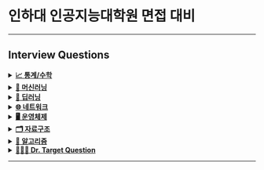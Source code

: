 # 인하대 인공지능대학원 면접 대비
---


## Interview Questions

<details>
<summary><a href="./answers/1-statistics-math.md"><strong>📈 통계/수학</strong></a></summary>
  
- 선형대수에서 선형과 비선형에 대해 설명해주세요.
```python
  선형(Linear)이란 집합 A의 원소들에 대하여 각각 선형결합의 형태로 나타낼 수 있는 것
  즉, 집합 A의 원소 x1, x2, x3, ... xn에 대하여 각각 상수 a1, a2, a3, ..., an을 곱하여 더한 a1x1 + a2x2 + ... + anxn이 집합 A에 속하는 경우를 말함

  1차함수와 벡터 등은 선형을 나타내는 선형함수
  반대로, 2차 이상의 함수, 삼각 함수 등은 비선형함수
```

- 선형 독립과 선형 종속에 대해서 설명하세요.
```python
  <선형 독립>
  - 벡터 방정식이 trivial solution(자명해)만 갖고 있는 경우 (모든 가중치가 0인경우)
  - trivial solution만 있으면 linearly independent
  - trivial solution만 존재한다는 의미는 free variable이 없다는 의미
  - 이 경우 행렬의 Rank는 column의 수와 같아져서 Rank=𝑛

  <선형 종속>
  - 벡터 방정식 c1v1+...+cpvp = 0이면 가중치 c1,...cp 중 하나라도 nonzero 
  - nontrivial solution이면 free variable이 있다는 의미
  - 이 경우 행렬의 Rank는 column 수보다 작아져서 Rank<𝑛
```

- 고유값(eigen value)와 고유벡터(eigen vector)이 무엇이고 왜 중요한지 설명해주세요.
```python
  행렬 A의 고유벡터는, 행렬 A에 의해 변환되었을 때 방향이 변하지 않고 단지 크기만 변하는 벡터를 말한다
  Av=λv에서 v (영벡터 아니어야 함)
  고유값은 λ (고유벡터 v가 변환될 때 그 크기가 얼마나 변하는지...)
```
- 샘플링(Sampling)과 리샘플링(Resampling)이 무엇이고 리샘플링의 장점을 말씀해주세요.
```python
  샘플링은 전체 모집단에서 데이터를 추출하는 거,특히나 모집단을 대표할 수 있도록 신중하게 선택되어야 함
  리샘플링은 기존의 샘플 데이터에서 새로운 샘플을 반복적으로 추출하여 통계적 분석을 수행하는 방식
  리샘플링에는 다음과 같은 방법이 있다
  - 교차 검증 (Cross Validation) : 모델의 성능 평가를 위해 데이터를 여러 번 분할하여 훈련과 테스트를 반복! 과적합 방지, 모델의 일반화 성능 평가
```
- 확률 모형과 확률 변수는 무엇인가요?
```python
  확률은 불확실성을 표현하는 수단, 이러한 불확실성을 확률로써 개량화하기 위해 확률함수로써 수학적으로 만든 모형이 확률 모형이다
  이는 어떤 실험이나 현상에서 가능한 모든 결과와 그 결과가 발생할 확률을 설명한다.
  확률 모형은 표본 공간, 확률 분포라는 두 가지 구성 요소로 이루어졌다!

  확률 변수는 확률 모형에서 정의된 함수
  쉽게 말하면 확률로 표현하기 위한 event를 정의하는 것
  어떤 것을 확률로 표현할 것인지에 대해 다양하게 정의가 가능하여 <변수>라는 용어를 사용한다
  (이산과 연속 확률 변수로 나뉨)
```
- 누적 분포 함수와 확률 밀도 함수는 무엇인가요? 수식과 함께 표현해주세요.
```python
  확률 밀도 함수는 연속 확률 변수의 분포를 설명하는 함수로, 특정 값에서의 확률 밀도를 나타낸다.
  누적 분포 함수는 확률 변수가 특정 값 이하일 확률을 타나내는 함수, 확률 밀도 함수를 적분하여 구할 수 있다
```
- 조건부 확률은 무엇인가요?
```python
   조건부 확률은 어떤 사건 A가 이미 일어난 상황에서 다른 사건 B가 일어날 확률을 의미한다
   즉 사건 B가 사건 A에 의해 영향을 받을 때의 확률을 계산할 것
```
- 공분산과 상관계수는 무엇일까요? 수식과 함께 표현해주세요.
```python
   공분산(Covariance)는 두 확률 변수 사이의 관계를 측정하는 지표로, 두 변수가 함께 어떻게 변하는지를 나타낸다
   즉 한 변수가 증가할 때 다른 변수가 증가하거나 감소하는 경향을 평가한다
   Cov(X,Y)=E[(X−E(X))(Y−E(Y))]

   상관계수는 공분산을 정규화하여 두 확률 변수 사이의 선형 관계를 1과 -1 사이의 값으로 표현한다
   상관계수는 공분산과 달리 단위에 의존하지 않기 때문에 비교적 직관적으로 두 변수의 관계 강도를 파악할 수 있다!
```
- 신뢰 구간의 정의는 무엇인가요?
```python
  신뢰구간은 모집단의 모수를 포함할 것으로 예상되는 값의 범위를 특정 신뢰 수준 하에 제시한 것이다
  즉 표본 데이터를 이용해 계산한 추정치가 모집단의 실제 값(모수)를 포함할 확률이 높은 구간을 의미한다
  보통 신뢰 수준과 함께 나타나며, 신뢰 수준은 이 구간이 모집단의 실제 모수를 포함할 확률을 의미한다.
```
- p-value를 모르는 사람에게 설명한다면 어떻게 설명하실 건가요?
```python
  신뢰구간은 모집단의 모수를 포함할 것으로 예상되는 값의 범위를 특정 신뢰 수준 하에 제시한 것이다
  즉 표본 데이터를 이용해 계산한 추정치가 모집단의 실제 값(모수)를 포함할 확률이 높은 구간을 의미한다
```
- R square의 의미는 무엇인가요?
```python
  R², 또는 결정계수(R-Squared)는 회귀 분석에서 사용되는 통계량으로,
  독립 변수가 종속 변수의 변동을 얼마나 잘 설명하는지를 나타낸다.
  즉, R²는 회귀 모델이 데이터를 얼마나 잘 설명하는지를 평가하는 지표이다.
```
- 평균(mean)과 중앙값(median)중에 어떤 케이스에서 뭐를 써야할까요?
```python
   평균은 데이터가 고르게 분포되어 있고 이상치가 없을 때 더 신뢰할 수 있다.
   하지만 이상치가 있으면 평균이 그 값에 의해 크게 영향을 받아 데이터의 중심을 제대로 반영하지 못할 수 있다.
   중앙값은 이상치나 비대칭 분포가 있는 경우 더 적절하다. 극단적인 값이 있더라도 중앙값은 그 영향을 받지 않기 때문에 데이터의 중심을 더 잘 나타낸다.
```
- 중심극한정리는 왜 유용한걸까요?
```python
   중심극한정리는 확률론에서 매우 중요한 개념으로, 표본 크기가 충분히 크면 어떤 분포를 따르는 모집단에서 표본을 추출하더라도,
   표본 평균의 분포가 정규분포에 가까워진다는 것을 의미한다!
   다시 말해, 모집단의 분포 형태에 관계없이 표본 평균의 분포는 표본 크기가 커질수록 점점 정규분포를 따르게 된다.
   중심극한정리는 다양한 형태의 모집단에서 표본을 추출해도, 표본 평균이 정규분포를 따르게 만들어 준다.
   이로 인해 모집단의 분포를 알지 못해도 표본 평균의 분포를 예측할 수 있습니다.
```
- 엔트로피(entropy)에 대해 설명해주세요. 가능하면 Information Gain도요.
```python
   엔트로피는 정보 이론에서 사용되는 개념으로, 불확실성 또는 혼란의 정도를 측정하는 지표이다.
   주로 확률 분포의 다양성을 측정하거나, 데이터의 예측 가능성을 평가하는데 사용된다.
   쉽게 말하면 데이터의 무질서도를 측정, 값이 높을 수록 불확실성이 커진다!

  정보 이득 (Information gain)
  정보이득은 결정 트리와 같은 알고리즘에서 특정 속성을 사용해 데이터 집합을 분할할 때, 엔트로피가 얼마나 감소하는지를 측정하는 지표이다
  즉 특정 속성을 기준으로 데이터를 나눴을 때 데이터의 불확실성이 얼마나 줄어드는지 나타낸다!
```
- 어떨 때 모수적 방법론을 쓸 수 있고, 어떨 때 비모수적 방법론을 쓸 수 있나요?
```python
   모수적 방법론은 모집단의 분포에 대해 특정한 가정을 하고 데이터를 분석하는 기법
   예를 들어 데이터가 정규분포를 따르는 것으로 가정하고 통계적 분석을 수행하는 경우가 대표적
   모수적 방법론은 데이터의 분포가 알려져 있을 때/ 표본 크기가 충분히 클 때/모집단의 분포에 대한 강한 가정이 성립할 때/ 등에서 사용

   비모수적 방법론은 데이터의 분포에 대한 가정이 필요하지 않은 분석 방법이다
   이 방법은 데이터가 특정한 분포를 따르지 않거나, 분포를 알 수 없을 때 유용하다
```
- “likelihood”와 “probability”의 차이는 무엇일까요?
```python
   확률(probability)은 주어진 모수에 대해 데이터가 발생할 확률
   가능도(Likellihood)는 주어진 데이터에 대해 모수가 그 데이터를 얼마나 잘 설명하는지를 평가
   예를 들어서 동전을 여러 번 던져 7번 중 5번 앞면이 나왔다고 가정하면
   확률은 5/7
   가능도는 특정한 모수 p가 주어졌을 때, 관측된 데이터 "7번 중 5번 앞면이 나옴"을 얼마나 잘 설명하는지를 평가
   L(p|X=5)
```
- 통계에서 사용되는 bootstrap의 의미는 무엇인가요.
```python
   부트스트랩은 통계적 추정의 신뢰성을 평가하기 위해 사용되는 비모수적 방법론
   특히 모집단의 분포에 대한 강한 가정을 하지 않고, 표본 데이터만을 사용해 모집단의 특성을 추정할 수 있는 강력한 기법이다.
   부트스트랩은 주어진 표본 데이터로부터 반복적으로 새로운 표본을 생성하여, 통계적 추정값(예: 평균, 분산, 신뢰구간 등)의 분포를 추정하는 방법이다.
```
- 모수가 매우 적은 (수십개 이하) 케이스의 경우 어떤 방식으로 예측 모델을 수립할 수 있을까요?
```python
   1. 간단한 모델 사용 : 선형 회귀, 로지스틱 회귀, k-최근접 이웃(KNN), 의사결정트리와 같은 단순한 모델을 사용하는 것이 좋습니다.
   2. 규제(Regularization) 기법 사용: 과적합을 방지하기 위해 L1, L2 규제 방법을 적용하여 모델의 복잡성을 줄일 수 있다
   3. 데이터 증강 : 데이터를 오히려 인위적으로 늘린다
```
- 검정력(statistical power)은 무엇일까요?
```python
   어떤 통계적 검정이 실제로 대립가설이 참일 때 이를 올바르게 검출할 확률을 의미한다.
   쉽게 말해, 검정력은 참인 효과를 감지할 수 있는 능력을 나타낸다.
   검정력의 의미: 검정력이 높을수록, 실제로 효과나 차이가 존재할 때 이를 발견할 가능성이 커진다.
```
- missing value가 있을 경우 채워야 할까요? 그 이유는 무엇인가요?
```python
   결측치가 있는 데이터를 그대로 사용하면 통계 분석, 머신러닝 모델링에서 왜곡된 결과를 초래할 수 있다
   특히 일부 알고리즘은 결측치를 허용하지 않기 때문에 데이터 전체가 무효화될 수 있다.
   결측치를 적절히 채우면 모델의 성능을 높일 수 있다. 결측치로 인해 모델이 학습할 수 있는 정보가 제한되거나, 예측의 정확도가 떨어질 수 있기 때문이다.
```
- 아웃라이어의 판단하는 기준은 무엇인가요?
```python
   아웃라이어는 데이터에서 다른 데이터 포인트와 비교해 극단적으로 벗어난 값을 의미한다.
   통계적 기준으로는 사분위 범위(IQR)에서 Q1-3*IQR보다 작거나, Q3+3*IQR보다 크면 보통 outlier라고 칭한다
   또는 데이터가 정규분포를 따른다고 가정할 떄, 평균에서 k개의 표준편차 이상 떨어진 값을 아웃라이어로 간주한다
```
- 필요한 표본의 크기를 어떻게 계산합니까?
```python
   표본 크기를 계산하는 방법은 연구의 종류에 따라 다르다
   평균의 차이를 비교할 때 : t 검정
   비율의 차이를 비교할 떄 : z 검정
   
```
- Bias를 통제하는 방법은 무엇입니까?
```python
   연구 설계 단계에서 Bias 통제 : 무작위 할당 (Randomization) - 실험군과 대조군에 참여자를 무작위로 배정해 그룹 간 차이 최소화, 무작위화는 선택 편향(Selection Bias)를 줄임
   데이터 수집 단계에서 Bias 통제 : 표준화된 측정 방법(Standardized Measurement) - 모든 데이터를 일관된 방식으로 수집해 측정 편향 (Measurement Bias)을 줄인다
   데이터 분석 단계에서의 Bias 통제 : 혼란 변수 (Confounding Variable) 통제 - 혼란 변수가 연구 결과에 영향을 미치지 않도록 다변량 분석, 공변량 분석을 사용해 통제
   
```
- 로그 함수는 어떤 경우 유용합니까? 사례를 들어 설명해주세요.
```python
   데이터가 크기 차이가 클 때나 지수적 증가가 있는 경우 유용하다.
   예를 들어서 금융 데이터를 분석할 때
   금융 분야에서는 기업의 매출, 시장 규모, 자산 등 다양한 변수가 매우 큰 범위를 가질 수 있다. 어떤 회사의 매출은 수백만 달러일 수 있지만, 또 다른 회사의 매출은 수십억 달러에 이를 수 있다
   로그 변환을 통해 이런 큰 차이를 줄이면 데이터가 더 균형 있게 분포되면, 분석하기 쉬워진다
   예를 들어 히스토그램을 그릴 때 로그 변환을 적용하면 극단적인 값들로 인해 왜곡되지 않은 분포를 볼 수 있다!
```
- 베르누이 분포 / 가우시안 정규 분포  / 카이제곱 분포 / 에 대해 설명해주세요.
```python
  베르누이 분포는 두 가지 결과(성공 혹은 실패)만 가능한 이산 확률 분포이다. 각각의 결과가 발생할 확률을 기반으로 한다. 베르누이 분포의 확률 변수 X는 1과 0만을 가질 수 있다
  가우시안 정규 분포는 연속 확률 변수로, 데이터가 평균값을 중심으로 종 모양의 대칭적인 분포를 따른느 경우를 설명한다. 이는 많은 자연현상에서 나타나는 일반적인 분포이다
  카이 제곱 분포는 연속 확률 분포로, 독립적인 표준 정규 분포 변수의 제곱의 합으로 정의된다. 카이제곱 분포는 자유도에 따라 모양이 달라진다.
```

</details>

<details>
<summary><a href="./answers/2-machine-learning.md"><strong>🤖 머신러닝</strong></a></summary>

- 알고 있는 metric에 대해 설명해주세요. (ex. RMSE, MAE, recall, precision ...)
```python
   RMSE는 회귀 모델의 성능을 측정하는 데 사용된다. 예측 값과 실제 값의 차이를 제곱한 평균의 제곱근을 계산한다.
   MAE는 예측 값과 실제 값의 차이의 절대값 평균을 계산한다. 회귀 모델의 성능을 측정하는 또 다른 지표이다.
   Precision은 모델이 True Positive로 예측한 것 중 실제로 True인 비율을 의미한다. 특히 양성 클래스에 대한 정확도를 측정하는 데 유용하다. TP / (TP+FP)
   Recall은 실제로 True인 것 중에서 모델이 True로 예측한 비율을 의미한다. TP / (TP + FN)
   F1 Score는 Precision과 Recall 사이의 균형을 평가하는 지표이다. precision과 recall의 조화 평균을 계산한다. F1 score = 2 * { (Precision X Recall) / (Precision + Recall) }
   R-squared(결정계수)는 회귀 분석에서 모델이 데이터를 얼마나 잘 설명하는지를 나타내는 지표이다. 0에서 1 사이의 값을 가지며, 1에 가까울수록 모델이 데이터를 잘 설명하는 것을 의미한다. 
```
- 정규화를 왜 해야할까요? 정규화의 방법은 무엇이 있나요? (🥲 내 논문 주제...)
```python
   머신러닝 알고리즘(특히 경사 하강법 기반 알고리즘)은 특성(feature) 값의 범위가 매우 다르면 학습이 제대로 이뤄지지 않을 수 있다.
   예를 들어 하나의 특성의 값이 0~1 사이인데, 다른 특성의 값이 0~10000 사이라면 큰 범위를 가진 특성이 모델 학습에 더 큰 영향을 미치게 되어 잘못된 가중치를 학습할 가능성이 있다.
   특히 경사 하강법 기반 알고리즘의 경우 정규화를 하면 학습 속도가 빨라지도 알고리즘이 더 잘 수렴하게 된다.
   정규화된 데이터는 최적의 해를 찾는 과정에서 균형 잡힌 경로로 수렴하도록 도와준다.
   심지어 일부 알고리즘은 특성의 크기 차이로 인해 성능이 저하될 수 있다. 정규화를 하면 이러한 문제를 방지하여 모델 성능이 향상될 수 있다.

   정규화 방법
   Min-Max 정규화 : 데이터를 (대체로) 0~1로 변환하는 방법. 최소값을 0, 최대값을 1로 변환하며, 나머지 값은 비례적으로 조정한다.
   Z-Score 정규화 : 데이터를 평균 0, 표준편차 1로 변환하는 방법. 데이터가 정규 분포를 따를 때 효과적!
   Robust 정규화 : median과 사분위 범위 (IQR)를 사용하여 정규화하는 방법이다. 이상치에 덜 민감하다.
```
- Local Minima와 Global Minimum에 대해 설명해주세요.
```python
   Global Minimum은 전역 최소값. 함수의 모든 가능한 값 중 가장 낮은 값, 최적화 문제에서 우리가 궁극적으로 찾고자 하는 지점!
   Local Minima는 특정 영역 내에서 가장 낮은 함수 값을 가지는 지점을 의미, but 다른 영역에 더 낮은 값이 존재할 수도 있다!
```
- 차원의 저주에 대해 설명해주세요.
```python
   차원의 저주는 고차원 공간에서 발생하는 여러 가지 문제를 의미한다. 데이터 분석 및 머신러닝에서 데이터의 차원이 증가할수록 발생하는 현상으로, 학습 및 일반화 성능에 부정적인 영향을 미칠 수 있다.
   쉽게 정리하자면 변수가 늘어남에따라 차원이 커지면서 분석을 위한 최소한의 필요 데이터 건수가 늘어나면서 예측이 불안정해지는 문
   차원의 저주가 발생하는 이유
   1. 데이터의 희소성 (Sparsity) : 차원이 증가할수록 데이터 포인트들이 서로 멀리 떨어져 분포하게 된다
   2. 거리 측정의 신뢰도 감소 : 머신러닝의 여러 알고리즘 (특히 K-최근접, K-means)은 거리 측정을 기반으로 동작한다. 그러나 차원이 높아지면 데이터 포인트들 간의 거리가 점점 비슷해져서 유사성 측정이 어렵다
   3. 데이터 필요량의 증가 : 차원이 증가할수록 고차원 공간을 대표하기 위해 필요한 데이터의 양이 기하급수적으로 증가한다
   4. 모델의 복잡도 증가 : 차원이 증가하면 모델의 복잡도가 증가하여 과적합(overfitting)의 위험이 커진다
```
- dimension reduction기법으로 보통 어떤 것들이 있나요?
```python
   차원 축소 기법은 고차원 데이터의 차원을 줄여 데이터 분석을 용이하게 하고, 계산 효율성을 높이는 데 사용된다.
   데이터의 특성 (feature) 수를 줄임으로써 과적합을 방지하고, 해석 가능성을 높이며, 계산 비용을 줄일 수 있다.

   ⭐️ PCA (주성분 분석) : 데이터의 분산을 최대한 보존하는 방향으로 새로운 축을 생성하여 고차원 데이터를 저차원으로 변환하는 선형 차원 축소 기법
      - 데이터의 공분산 구조를 분석하여 주성분을 생성한다
      - 첫 번째 주성분은 데이터의 분산이 가장 큰 방향을 나타내며, 그 다음 주성분은 직교하는 방향에서 두 번째로 큰 분산을 나타낸다
      - https://m.blog.naver.com/angryking/222480031842 여기 참고하면 단 번에 이해 가능!
   
```
- PCA는 차원 축소 기법이면서, 데이터 압축 기법이기도 하고, 노이즈 제거기법이기도 합니다. 왜 그런지 설명해주실 수 있나요?
```python
   차원 축소 기법은 위에서 설명
   PCA는 고차원 데이터를 적은 수의 차원으로 압축하면서도 대부분의 중요한 정보를 보존하기에 데이터 압축 기법이라고도 한다
   PCA는 결국 데이터를 분산이 큰 방향으로 투영하기 때문에, 노이즈와 같은 작은 변동을 무시하는 효과가 있다!
```
- LSA, LDA, SVD 등의 약자들이 어떤 뜻이고 서로 어떤 관계를 가지는지 설명할 수 있나요?
```python
   LSA (Latent Semantic Analysis) : 잠재 의미 분석, LSA는 문서와 단어 사이의 관계를 분석하여 텍스트 데이터를 저차원 의미 공간에 매핑하는 기법, 이 과정으로 문서와 단어간의 잠재적 의미 구조 발견
   주로 SVD를 사용하여 문서-단어 행렬을 분해하고 차원을 축소
   LDA (Latent Dirichlet Allocation) : 텍스트 코퍼스 내의 문서들이 잠재적인 주제들의 혼합으로 구성되어 있다고 가정하는 주제 모델링 기법이다. 문서 내의 단어 분포를 기반으로 주제를 추론하고,
   문서들이 어떤 주제들로 구성되어 있는지를 학습한다. 확률적 모델을 사용하여 문서와 단어의 주제 분포를 추정한다.
   SVD (Singular Value Decomposition) : 특이값 분해, 행렬을 세 개의 행렬로 분해하는 선형대수적 기법. 주어진 행렬을 U(왼쪽 특이벡터), Σ(특이값 대각 행렬), V^T(오른쪽 특이벡터)의 곱으로 분해한다!
```
- Markov Chain을 고등학생에게 설명하려면 어떤 방식이 제일 좋을까요?
```python
   일상적인 예시로 시작해서 개념을 단계별로 확장하는 것이 좋다.
   예를 들어, 오늘이 맑음이면 내일도 맑음일 가능성이 높지만, 비가 올 가능성도 있다. 날씨는 현재 상태에 따라 다음 상태가 결정되지만, 그 이전 날들의 날씨는 고려하지 않는다고 가정해 볼 수 있다.
   여기서 중요한 점은 현재 상태만으로 다음 상태가 결정된다는 것이며, 이를 Markov Preperty(마르코프 성질)라고 한다.
   이렇게 상태(state)가 현재 상황에만 의존해서 바뀌는 과정을 바로 Markov Chain이라고 한다!
```
- 텍스트 더미에서 주제를 추출해야 합니다. 어떤 방식으로 접근해 나가시겠나요?
- SVM은 왜 반대로 차원을 확장시키는 방식으로 동작할까요? SVM은 왜 좋을까요?
- 다른 좋은 머신 러닝 대비, 오래된 기법인 나이브 베이즈(naive bayes)의 장점을 옹호해보세요.
- 회귀 / 분류시 알맞은 metric은 무엇일까?
- Association Rule의 Support, Confidence, Lift에 대해 설명해주세요.
- 최적화 기법중 Newton’s Method와 Gradient Descent 방법에 대해 알고 있나요?
- 머신러닝(machine)적 접근방법과 통계(statistics)적 접근방법의 둘간에 차이에 대한 견해가 있나요?
- 인공신경망(deep learning이전의 전통적인)이 가지는 일반적인 문제점은 무엇일까요?
- 지금 나오고 있는 deep learning 계열의 혁신의 근간은 무엇이라고 생각하시나요?
- ROC 커브에 대해 설명해주실 수 있으신가요?
- 여러분이 서버를 100대 가지고 있습니다. 이때 인공신경망보다 Random Forest를 써야하는 이유는 뭘까요?
- K-means의 대표적 의미론적 단점은 무엇인가요? (계산량 많다는것 말고)
- L1, L2 정규화에 대해 설명해주세요.
- Cross Validation은 무엇이고 어떻게 해야하나요?
- XGBoost을 아시나요? 왜 이 모델이 캐글에서 유명할까요?
- 앙상블 방법엔 어떤 것들이 있나요?
- feature vector란 무엇일까요?
- 좋은 모델의 정의는 무엇일까요?
- 50개의 작은 의사결정 나무는 큰 의사결정 나무보다 괜찮을까요? 왜 그렇게 생각하나요?
- 스팸 필터에 로지스틱 리그레션을 많이 사용하는 이유는 무엇일까요?
- OLS(ordinary least squre) regression의 공식은 무엇인가요?

</details>

<details>
<summary><a href="./answers/3-deep-learning.md"><strong>🧠 딥러닝</strong></a></summary>

- 딥러닝은 무엇인가요? 딥러닝과 머신러닝의 차이는?
```python
 딥러닝은 인공지능과 머신러닝의 하위 분야로, 인공 신경망을 기반으로 데이터에서 패턴을 학습하는 방식이 딥러닝이다
 특히 딥러닝은 신경망의 여러 계층을 쌓아올려 복잡한 패턴을 학습하는 데 초점을 맞추고 있다
 '딥'이라는 용어는 신경망의 계층의 깊다는 의미에서 비롯된 것으로, 각 계층이 서로 다른 수준의 추상화를 통해 데이터의 복잡한 특징을 점진적으로 학습하게 된다

 머신러닝과 딥러닝의 차이점은
 머신러닝은 딥러닝에 비해 비교적 단순한 알고리즘으로 특정한 패턴을 학습하며, 사람이 특징을 직접 추출한다
 딥러닝은 모델이 복잡하고 파라미터 수가 많기 때문에 GPU나 TPU 같은 고성능 연산 자원이 필요하다. 연산 자원과 시간이 많이 소요되지만 최적화된 하드웨어를 사용하면 좋은 성능을 낼 수 있다!
```
- Cost Function과 Activation Function은 무엇인가요?
```python
    비용 함수는 Loss Function이라고도 불린다. 모델이 예측한 값과 실제 값 사이의 차이를 측정하는 함수이다.
    딥러닝 모델이 학습하는 과정에서 이 함수를 최소화하는 것이 목표이다.
    즉 모델이 예측하려는 값이 실제 값에 더 가까워지도록 모델의 가중치와 편향을 조정한다

    활성화 함수는 신경망의 각 뉴런에서 입력을 받아, 다음 층으로 전달할 출력을 결정하는 함수이다
    비선형성을 추가하여 신경망이 복잡한 패턴을 학습할 수 있도록 돕는다
    Activation Function이 신경망에서 중요한 이유는 선형 모델이 아닌 비선형 모델을 형성하여 복잡한 패턴을 학습할 수 있도록 하기 때문이다 
```
- Tensorflow, PyTorch 특징과 차이가 뭘까요?
```python
     
```
- Data Normalization은 무엇이고 왜 필요한가요?
```python
     
```
- 알고있는 Activation Function에 대해 알려주세요. (Sigmoid, ReLU, LeakyReLU, Tanh 등)
```python
     
```
- 오버피팅일 경우 어떻게 대처해야 할까요?
```python
     
```
- 하이퍼 파라미터는 무엇인가요?
```python
     
```

- Weight Initialization 방법에 대해 말해주세요. 그리고 무엇을 많이 사용하나요?
```python
     
```
- 볼츠만 머신은 무엇인가요?
```python
     
```


- TF, PyTorch 등을 사용할 때 디버깅 노하우는?
```python
     
```
- 뉴럴넷의 가장 큰 단점은 무엇인가? 이를 위해 나온 One-Shot Learning은 무엇인가?
- 요즘 Sigmoid 보다 ReLU를 많이 쓰는데 그 이유는?
  - Non-Linearity라는 말의 의미와 그 필요성은?
  - ReLU로 어떻게 곡선 함수를 근사하나?
  - ReLU의 문제점은?
  - Bias는 왜 있는걸까?
- Gradient Descent에 대해서 쉽게 설명한다면?
  - 왜 꼭 Gradient를 써야 할까? 그 그래프에서 가로축과 세로축 각각은 무엇인가? 실제 상황에서는 그 그래프가 어떻게 그려질까?
  - GD 중에 때때로 Loss가 증가하는 이유는?
  - Back Propagation에 대해서 쉽게 설명 한다면?
- Local Minima 문제에도 불구하고 딥러닝이 잘 되는 이유는?
  - GD가 Local Minima 문제를 피하는 방법은?
  - 찾은 해가 Global Minimum인지 아닌지 알 수 있는 방법은?
- Training 세트와 Test 세트를 분리하는 이유는?
  - Validation 세트가 따로 있는 이유는?
  - Test 세트가 오염되었다는 말의 뜻은?
  - Regularization이란 무엇인가?
- Batch Normalization의 효과는?
  - Dropout의 효과는?
  - BN 적용해서 학습 이후 실제 사용시에 주의할 점은? 코드로는?
  - GAN에서 Generator 쪽에도 BN을 적용해도 될까?
- SGD, RMSprop, Adam에 대해서 아는대로 설명한다면?
  - SGD에서 Stochastic의 의미는?
  - 미니배치를 작게 할때의 장단점은?
  - 모멘텀의 수식을 적어 본다면?
- 간단한 MNIST 분류기를 MLP+CPU 버전으로 numpy로 만든다면 몇줄일까?
  - 어느 정도 돌아가는 녀석을 작성하기까지 몇시간 정도 걸릴까?
  - Back Propagation은 몇줄인가?
  - CNN으로 바꾼다면 얼마나 추가될까?
- 간단한 MNIST 분류기를 TF, PyTorch 등으로 작성하는데 몇시간이 필요한가?
  - CNN이 아닌 MLP로 해도 잘 될까?
  - 마지막 레이어 부분에 대해서 설명 한다면?
  - 학습은 BCE loss로 하되 상황을 MSE loss로 보고 싶다면?
- 딥러닝할 때 GPU를 쓰면 좋은 이유는?
  - GPU를 두개 다 쓰고 싶다. 방법은?
  - 학습시 필요한 GPU 메모리는 어떻게 계산하는가?

</details>


<details>
<summary><a href="./answers/5-network.md"><strong>🌐 네트워크</strong></a></summary>

- TCP/IP의 각 계층을 설명해주세요.
- OSI 7계층와 TCP/IP 계층의 차이를 설명해주세요.
- Frame, Packet, Segment, Datagram을 비교해주세요.
- TCP와 UDP의 차이를 설명해주세요.
- TCP와 UDP의 헤더를 비교해주세요.
- TCP의 3-way-handshake와 4-way-handshake를 비교 설명해주세요.
- TCP의 연결 설정 과정(3단계)과 연결 종료 과정(4단계)이 단계가 차이나는 이유가 무엇인가요?
- 만약 Server에서 FIN 플래그를 전송하기 전에 전송한 패킷이 Routing 지연이나 패킷 유실로 인한 재전송 등으로 인해 FIN 패킷보다 늦게 도착하는 상황이 발생하면 어떻게 될까요?
- 초기 Sequence Number인 ISN을 0부터 시작하지 않고 난수를 생성해서 설정하는 이유가 무엇인가요?
- HTTP와 HTTPS에 대해서 설명하고 차이점에 대해 설명해주세요.
- HTTP 요청/응답 헤더의 구조를 설명해주세요.
- HTTP와 HTTPS 동작 과정을 비교해주세요.
- CORS가 무엇인가요?
- HTTP GET과 POST 메서드를 비교/설명해주세요.
- 쿠키(Cookie)와 세션(Session)을 설명해주세요.
- DNS가 무엇인가요?
- REST와 RESTful의 개념을 설명하고 차이를 말해주세요.
- 소켓(Socket)이 무엇인가요? 자신 있는 언어로 간단히 소켓 생성 예시를 보여주세요.
- Socket.io와 WebSocket의 차이를 설명해주세요.
- IPv4와 IPv6 차이를 설명해주세요.
- MAC Address가 무엇인가요?
- 라우터와 스위치, 허브의 차이를 설명해주세요.
- SMTP가 무엇인가요?
- 노트북으로 `www.google.com`에 접속을 했습니다. 요청을 보내고 받기까지의 과정을 자세히 설명해주세요.
- 여러 네트워크 topology에 대해 간단히 소개해주세요.
- subnet mask에 대해서 설명해주세요.
- data encapsulation이 무엇인가요?
- DHCP를 설명해주세요.
- routing protocol을 몇 가지 설명해주세요. (ex. link state, distance vector)
- 이더넷(ethernet)이 무엇인가요?
- client와 server의 차이점을 설명해주세요.
- delay, timing(jitter), throughput 차이를 설명해주세요.

</details>

<details>
<summary><a href="./answers/6-operating-system.md"><strong>🖥️ 운영체제</strong></a></summary>

- 프로세스와 스레드의 차이(Process vs Thread)를 알려주세요.
- 멀티 프로세스 대신 멀티 스레드를 사용하는 이유를 설명해주세요.
- 캐시의 지역성에 대해 설명해주세요.
- Thread-safe에 대해 설명해주세요. (hint: critical section)
- 뮤텍스와 세마포어의 차이를 설명해주세요.
- 스케줄러가 무엇이고, 단기/중기/장기로 나누는 기준에 대해 설명해주세요.
- CPU 스케줄러인 FCFS, SJF, SRTF, Priority Scheduling, RR에 대해 간략히 설명해주세요.
- 동기와 비동기의 차이를 설명해주세요.
- 메모리 관리 전략에는 무엇이 있는지 간략히 설명해주세요.
- 가상 메모리에 대해 설명해주세요.
- 교착상태(데드락, Deadlock)의 개념과 조건을 설명해주세요.
- 사용자 수준 스레드와 커널 수준 스레드의 차이를 설명해주세요.
- 외부 단편화와 내부 단편화에 대해 설명해주세요.
- Context Switching이 무엇인지 설명하고 과정을 나열해주세요.
- Swapping에 대해 설명해주세요.

</details>

<details>
<summary><a href="./answers/7-data-structure.md"><strong>🗂 자료구조</strong></a></summary>

- linked list
  - single linked list
  - double linked list
  - circular linked list
- hash table
- stack
- queue
  - circular queue
- graph

</details>

<details>
<summary><a href="./answers/8-algorithm.md"><strong>🔻 알고리즘</strong></a></summary>

- 시간, 공간 복잡도
- Sort Algorithm
  - Bubble Sort
  ```python
    인접한 두 요소를 비교하여 큰 값을 뒤로 보내는 방식으로 배열을 정렬한다.
    복잡도: O(n^2)
    특징: 구현이 간단하지만 효율성이 떨어져 잘 사용하지 x
  ```
  - Selection Sort
  ```python
     매번 배열에서 가장 작은 요소를 선택해 순서대로 배치한다.
     복잡도: O(n^2)
     특징: 간단하지만 대규모 데이터에서는 비효율적
  ```
  - Insertion Sort
  ```python
     배열의 요소를 하나씩 가져와서 정렬된 부분에 삽입하는 방식으로 정렬
     복잡도: O(n^2)
     특징: 거의 정렬된 배열에서는 효율적이며, 적은 데이터에 적합하다
  ```
  - Merge Sort O(nlogn) 
  ```python
     배열을 반으로 나누어 각각의 재귀적으로 정렬한 후, 병합하여 전체를 정렬
     복잡도: O(nlogn)
     특징: 안정적이며, 큰 데이터셋에 적합. Divide and Conquer 방식의 알고리즘이다
  ```
  - Heap Sort O(nlogn)
  ```python
     힙 자료구조를 이용하여 정렬하는 방식으로, 최대 힙이나 최소 힙을 이용한다
     복잡도: O(nlogn)
     특징: 제자리 정렬이 가능하지만, 안정적이지는 x
  ```
  - Quick Sort O(nlogn)
  ```python
     기준 요소(pivot)을 정해 이를 기준으로 작은 요소는 왼쪽, 큰 요소는 오른쪽으로 분할하여 재귀적으로 정렬한다
     복잡도: 평균은 O(nlogn), 최악 O(n^2)
     특징: 일반적으로 매우 빠르며, Divide and conquer 알고리즘
  ```
  - Counting Sort
  ```python
     값의 범위가 정해진 배열에서 각 값의 빈도를 세어 정렬한다
     1. 각 숫자가 몇 번 등장하는지 세어준다
     2. 등장 횟수를 누적합으로 바꿔준다
     복잡도: O(n+k)
     특징: 특정 범위에서만 사용 가능하며, 메모리 사용량이 크지만 안정적이다.
  ```
- Divide and Conquer
```python
   분할 정복은 작은 단위로 나누어 해결한 뒤, 이를 합쳐서 전체 문제의 해결책을 도출하는 알고리즘 설계 패턴이다. Divide -> Conquer -> Combine
   예시로는 Merge Sort, Quick sort, Binary Search 
```
- Dynamic Programming
```python
   Dynamic programming은 복잡한 문제를 작은 하위 문제로 나누어 해결하고, 이를 저장하여 중복 계산을 줄이는 방식으로 문제를 효율적으로 해결하는 알고리즘 설계 기법이다. 특히 최적화 문제에서 자주 사용된다!
   Optimal Substructure: 문제의 최적 해결책이 그 하위 문제들의 최적 해결책으로부터 만들어질 수 있는 구조를 말한다
   Overlapping Subproblems: 큰 문제를 작은 문제로 나눌 때 동일한 하위 문제가 여러 번 반복해서 등장한다
   Top-down, Bottom-up 방식으로 해결할 수 있다
   피보나치 수열 예시로 수업 때 설명하심!
```
- Greedy Algorithm
```python
   문제를 해결할 때 각 단계에서 가장 최선의 선택을 하는 방식으로 최종 해답을 찾아가는 알고리즘 설계 방법
   그리디 알고리즘은 전체적인 최적해를 보장하지는 않지만, 일부 문제에서는 빠르고 간단하게 최적해를 구할 수 있는 방법을 제공한다
```
- Graph
  - Graph Traversal: BFS
  ```python
   BFS는 시작 노드에서 인접한 노드들을 먼저 방문하고, 그 다음으로 인접 노드들의 인접 노드들을 차례로 탐색하는 방식이다.
   작동 방식:
   1. 탐색을 시작할 노드를 큐에 추가한다
   2. 큐에서 노드를 하나씩 꺼내어 해당 노드와 연결된 인접 노드들을 큐에 추가한다
   3. 큐가 빌 때까지 이 과정을 반복하며, 방문한 노드는 다시 탐색하지 않는다
   최단 경로: BFS는 최단 경로를 보장한다.
   시간 복잡도 : O(V+E)
  ```
  - Graph Traversal: DFS
  ```python
   DFS는 한 노드에서 시작하여 가능한 깊이까지 내려가며 탐색을 진행하고, 더 이상 갈 곳이 없으면 다시 돌아와 다른 경로를 탐색하는 방식이다.
   작동 방식:
   1. 탐색을 시작할 노드를 스택에 추가한다.
   2. 스택에서 노드를 하나씩 꺼내고, 해당 노드의 인접 노드를 다시 스택에 추가하여 깊이 탐색을 진행한다.
   3. 스택이 빌 때까지 이 과정을 반복하며, 방문한 노드는 다시 탐색하지 않는다.
   경로 탐색: DFS는 특정 경로를 탐색하거나, 특정 상태에 도달했을 때의 조건을 검사하는 데 유용하다.
   시간 복잡도 : O(V+E)
   스택을 사용하여 재귀 호출을 진행하여, 최대 깊이만큼 메모리 필요!
  ```
  - Shortest Path
    - Dijkstra
    ```python
      다익스트라 알고리즘은 가중치가 있는 그래프에서 하나의 시작 정점으로부터 다른 모든 정점까지의 최단 경로를 찾는 알고리즘이다.
      1. 초기화
       - 모든 정점에 대해 시작 정점으로부터의 최단 거리를 무한대로 설정. 시작 정점은 거리를 0으로 설정
       - 방문하지 않은 정점들의 집합인 우선순위 큐를 생성한다
      2. 정점 선택
       - 현재 방문하지 않은 정점들 중에서 시작 정점으로부터의 거리가 가장 짧은 정점을 선택한다
      3. 거리 업데이트
       - 선택된 정점의 인접한 이웃 정점들을 확인한다
       - 각 인접 정점에 대해, 시작 정점으로부터 현재 정점을 거쳐서 이웃 정점으로 가는 경로의 거리를 계산한다
       - 계산된 거리가 현재 저장된 시작 정점으로부터 이웃 정점까지의 거리보다 작으면, 해당 거리를 업데이트한다
      4. 방문 완료 처리
       - 선택된 정점을 방문 처리하고 우선순위 큐에서 제거한다
       - 모든 정점을 방문할 때까지 2~4단계를 반복한다!
    ```
    - Floyd-Warshall
    ```python
      Floyd Warshall은 모든 정점 쌍 간의 최단 경로를 찾는 알고리즘으로, 동적 계획법을 사용하여 그래프의 최단 경로 문제를 해결한다.
      이 알고리즘은 특히 음수 가중치를 가진 간선을 포함한 그래프에서도 최단 경로를 찾을 수 있으며, 음수 사이클도 감지할 수 있다.
    ```
    - Bellman-Ford
    ```python
      벨만 포드 알고리즘은 하나의 시작 정점에서 모든 다른 정점까지의 최단 경로를 찾는 알고리즘으로, 특히 음수 가중치 간선이 포함된 그래프에도 최단 경로를 구할 수 있는 특징이 있다.
      벨만 포드 알고리즘은 모든 간선을 최대 V-1번 반복하여 최단 경로를 갱신해 나간다. 이때 V는 정점의 개수이다.
    ```
  - Minimum Spanning Tree
    - Prim
    ```python
      Prim 알고리즘은 최소 신장 트리 (MST)를 찾기 위한 알고리즘으로, 정점 중심 방식으로 트리를 점진적으로 확장해 가며 MST를 구축하는 방식이다.
      MST는 모든 정점을 포함하면서 간선의 가중치 합이 최소가 되는 트리를 의미한다.
      1. 시작 정점 선택 : 임의의 시작 정점을 선택하여 초기 트리를 시작한다
      2. 가장 작은 가중치의 간선 선택 : 트리에 포함된 정점에서 연결된 간선 중 가중치가 가장 작은 간선을 선택한다. 이 간선의 도착 정점을 트리에 추가하여 트리를 확장한다.
      3. 트리의 확장: 현재의 MST에 포함된 정점 집합과 연결된 간선 중에서 가장 작은 가중치를 가진 간선을 선택하여 트리에 추가한다.
      4. 반복: 모든 정점을 포함할 때까지 즉 MST가 완성될 때까지 2~3 단계를 반복한다. 
    ```
    - Kruskal
    ```python
      Kruskal 알고리즘은 그래프에서 최소 신장 트리를 찾기 위한 알고리즘이다. 이 알고리즘은 간선 중심으로 동작하며, 모든 간선을 가중치 순으로 정렬한 후, 사이클을 형성하지 않는 간선을 하나씩 추가하여 MST를 구성하는 방식이다.
      1. 간선 정렬: 그래프의 모든 간선을 가중치의 오름차순으로 정렬한다
      2. 간선 선택 및 사이클 검증 : 가중치가 가장 작은 간선부터 하나씩 선택하여, 사이클이 발생하지 않는 경우에만 MST에 추가한다.
         2-1. 사이클이 발생하는지 확인하기 위해 Union-Find 자료구조를 사용한다.
              - Find 연산 : 두 정점이 같은 집합에 속하는지 확인한다.
              - Union 연산 : 두 정점을 같은 집합으로 병합하여, 동일한 트리로 연결되었음을 표시한다.
      3. 반복: 간선을 추가하여 MST에 포함된 간선의 수가 (정점 수 - 1)이 될 때까지 반복한다.
              - MST는 연결 그래프이므로 간선의 수는 정점 수 - 1이 된다.
    ```
  - Union-find
  ```python
      Union Find는 서로소 집합을 관리하는 자료구조이다. 서로소 집합 자료구소는 여러 개의 집합을 효율적으로 관리하고, 각 원소가 어느 집합에 속하는지 확인하거나, 두 집합을 하나로 합치는 연산을 빠르게 수행할 수 있도록 설계되었다.
      Union-Find 자료구조는 그래프에서의 사이클 검출, 최소 신장 트리 구성(Kruskal 알고리즘) 등 다양한 알고리즘에서 활용된다.
  ```
  - Topological sort 위상정렬
  ```python
     위상정렬은 유향 비순환 그래프 DAG(Directed Acyclic Graph)에서 정점들을 선행 순서에 맞춰 정렬하는 방법이다. DAG는 순환이 없는 방향 그래프로, 위상 정렬은 주로 작업 간의 우선 순위가 있는 작업 스케줄링 등에서 사용된다.
     위상 정렬은 다음과 같은 조건을 만족하는 정렬 방식이다.
     - 정점 u에서 v로 가는 간선이 존재한다면, 정렬 결과에서 u는 항상 v보다 앞에 위치해야 한다
     위상 정렬은 두 가지 방식으로 구현할 수 있다.
     - Kahn's Algorithm (BFS 기반)
     - DFS 기반 방법
  ```
</details>


<details>
<summary><a href="./answers/1-statistics-math.md"><strong> 🧑🏻‍🏫 Dr. Target Question </strong></a></summary>
  
- 선형대수에서 선형과 비선형에 대해 설명해주세요.
```python
  선형(Linear)이란 집합 A의 원소들에 대하여 각각 선형결합의 형태로 나타낼 수 있는 것
  즉, 집합 A의 원소 x1, x2, x3, ... xn에 대하여 각각 상수 a1, a2, a3, ..., an을 곱하여 더한 a1x1 + a2x2 + ... + anxn이 집합 A에 속하는 경우를 말함

  1차함수와 벡터 등은 선형을 나타내는 선형함수
  반대로, 2차 이상의 함수, 삼각 함수 등은 비선형함수
```

- 선형 독립과 선형 종속에 대해서 설명하세요.
```python
  <선형 독립>
  - 벡터 방정식이 trivial solution(자명해)만 갖고 있는 경우 (모든 가중치가 0인경우)
  - trivial solution만 있으면 linearly independent
  - trivial solution만 존재한다는 의미는 free variable이 없다는 의미
  - 이 경우 행렬의 Rank는 column의 수와 같아져서 Rank=𝑛

  <선형 종속>
  - 벡터 방정식 c1v1+...+cpvp = 0이면 가중치 c1,...cp 중 하나라도 nonzero 
  - nontrivial solution이면 free variable이 있다는 의미
  - 이 경우 행렬의 Rank는 column 수보다 작아져서 Rank<𝑛
```

- tree
```python
  트리는 노드로 이루어진 자료구조
  루트 노드는 0개 이상의 자식 노드를 갖고 있다
  그 자식 노드 또한 0개 이상의 자식 노드를 갖고 있고, 이는 반복적으로 정의된다
  노드들과 노드들을 연결하는 간선(edge)로 구성되어 있다
  - 트리에는 사이클이 존재할 수 없다
```

  - binary tree
  ```python
  이진 트리는 각 노드가 최대 두 개의 자식 노드를 갖는 트리이다
  - 왼쪽 자식 노드(left child)와 오른쪽 자식 노드(right child)를 구분하여, 각 노드는 두 개 이하의 자식 노드를 갖는다
  - 이진 트리는 다양한 형태로 활용할 수 있으며, 특정한 성질을 갖는 이진 트리들이 존재한다
  ```
  - full binary tree
  ```python
  포화이진트리는 모든 노드가 정확히 두 개의 자식 노드를 갖거나, 자식이 없는 리프 노드로 구성된 이진 트리이다
  - 모든 리프 노드는 동일한 깊이 또는 레벨에 위치하며, 트리의 모든 노드가 꽉 차 있는 구조이다
  ```
  - complete binary tree
  ```python
   완전 이진 트리는 모든 레벨이 꽉 차 있는 상태로, 마지막 레벨을 제외하고 모든 레벨이 채워져 있다.
   - 마지막 레벨의 경우 노드들은 왼쪽에서 오른쪽 순으로 채워져 있다
   - 힙 자료구조는 일반적으로 완전 이진 트리 구조를 갖고 있다
  ```
  - bst(binary search tree)
  ```python
   이진 탐색 트리는 탐색과 정렬을 위해 사용되는 이진 트리이다. 각 노드는 다음과 같은 조건을 만족한다
   1. 왼쪽 자식 노드의 값은 부모 노드의 값보다 작다
   2. 오른쪽 자식 노드의 값은 부모 노드의 값보다 크다
   3. 이러한 규칙을 통해, 빠르게 값을 검색, 삽입, 삭제할 수 있다
  ```
  - AVL tree
  ```python
    AVL 트리는 스스로 규형을 맞추는 이진 탐색 트리로, 노드 간 균형을 유지하여 효율적인 연산을 보장한다
    - 각 노드의 왼쪽 및 오른쪽 서브트리 높이 차이는 1 이하로 유지된다
    - 만약 노드 삽입이나 삭제로 균형이 깨질 경우, 회전(rotation) 연산을 통해 트리의 균형을 맞춘다
    - AVL 트리는 이진 탐색 트리의 성능을 최적화하여 연산의 시간 복잡도는 O(logn)으로 유지한다
  ```
- heap(binary heap)
```python
 힙은 완전 이진 트리 형태의 자료구조로, 각 노드의 값이 특정 규칙을 만족하는 구조이다. 주로 최댓값 또는 최솟값을 빠르게 추출하기 위해 사용된다
```
  - min heap
  ```python
    최소 힙은 부모 노드의 값이 자식 노드의 값보다 작거나 같은 완전 이진 트리이다
    루트 노드는 트리 전체에서 가장 작은 값을 가지며, 자식 노드 또한 이 규칙을 따른다
    최소 힙은 최솟값을 빠르게 추출하는 데 유용하다
  ```
  - max heap
  ```python
    최대 힙은 부모 노드의 값이 자식 노드의 값보다 크거나 같은 완전 이진 트리이다
    루트 노드는 트리 전체에서 가장 큰 값을 가지며, 자식 노드 또한 이 규칙을 따른다
    최대 힙은 최댓값을 빠르게 추출하는 데 유용하다
  ```
- <b>RedBlack Tree</b> 🌲
```python
    Red-Black Tree는 이진 탐색 트리의 일종으로,
    삽입 및 삭제 시 트리의 균형을 유지하기 위해 각 노드를 빨간색 또는 검은색으로 색칠하여, 특정 규칙을 따라 높이가 균형 잡히도록 보장하는 트리입니다.
    1. 모든 노드는 빨간색 혹은 검은색이어야 합니다.
    2. 루트 노드는 검은색이다.
    3. 모든 NIL은 검은색이다. (NIL : null leaf, 자료를 갖지 않고 트리의 끝을 나타내는 리프 노드)
    4. 빨간색 노드의 자식은 반드시 검은색이다.
    5. NIL에서 루트 노드까지 가는 경로에서 만나는 검은색 노드의 개수가 같다.
```
- b+ tree
```python
    B+ 트리는 데이터베이스와 파일 시스템에서 널리 사용되는 트리 구조의 인덱스 자료구조이다
    B-트리의 변형으로, 효율적인 데이터 검색과 삽입/삭제를 위해 설계되었다
    B+ 트리의 특징

    노드의 구조
    B+ 트리는 내부 노드와 리프 노드로 구성된다
    내부 노드는 키만을 포함하고 자식 노드를 가리키는 포인터를 가지며, 실제 데이터는 포함하지 않는다
    리프 노드만이 데이터를 포함하며, 각 리프 노드는 정렬된 키와 데이터 값을 가지거나 포인터를 가진다

    리프 노드의 연결
    B+ 트리의 리프 노드들은 링크드 리스트처럼 연결되어 있습니다. 이를 통해 순차적으로 데이터를 탐색할 수 있다
    리프 노드에선 빠른 범위 탐색(range search)이 가능하다


    균형 트리 구조
    B+ 트리는 항상 균형을 유지하며, 모든 리프 노드는 같은 깊이에 위치한다
    새로 키를 삽입하거나 삭제할 때 트리의 균형을 유지하기 위해 노드를 분할하거나 병합할 수 있다

    효율성
    B+ 트리는 디스크 읽기/쓰기를 최소화하기 위해 설계되었다
    한 노드에 다수의 키를 저장할 수 있어 트리의 높이를 낮추고, 검색을 위해 필요한 디스크 접근 횟수를 줄인다

    탐색 과정
    검색 시, 루트 노드에서 시작해 내부 노드의 키를 비교하며 하위 노드로 내려간다
    최종적으로 리프 노드에 도달하면, 필요한 데이터나 키 값을 찾을 수 있다

```
- Validation
```python
  혹시 몰라서: 보안의 3대 요소는 무엇인가?
              CIA 트라이어드(CIA Triad)의 세 글자는 기밀성(Confidentiality), 무결성(Integrity) 및 가용성(Availability)을 의미

  컴퓨터 보안에서 Validation은 컴퓨터 시스템에서 입력된 데이터나 요청이 예상되는 형식, 값, 조건을 충족하는지 확인하는 과정이다
  보안 측면에서 validation은 시스템에 유효하지 않거나 악의적인 데이터가 유입되는 것을 방지해 보안을 강화하는 중요한 역할을 한다

  Validation의 주요 목적
  1. 입력 데이터의 무결성 보장
  2. 악성 데이터 차단, 보안 강화 : 올바르지 않은 입력을 차단하여 SQL Injection, XSS(크로스 사이트 스크립팅) 공격을 예방한다
  3. 시스템 안정성 유지

  Validation 기법
  1. 입력 길이 제한 : 입력 데이터의 길이를 제한해, 예외적으로 긴 데이터나 악성 스크립트가 포함될 가능성을 줄인다
  2. 데이터 형식 검증 : 데이터 형식을 정하고, 예상되는 형식과 일치하지 않는 경우 거부한다. 예를 들어, 이메일 주소나 전화 번호와 같은 특정 형식에 대한 검증을 수행
  3. 화이트리스트 기반 필터링 : 허용할 값의 목록(화이트리스트)을 정의하고, 그 값 이외의 입력은 거부한다
  4. 문자열 인코딩/이중 인코딩 방지 : 공격자가 특정 문자를 인코딩해 우회하려는 시도를 막기 위해 문자열을 일관된 방식으로 처리한다

  
```

</details>


---
